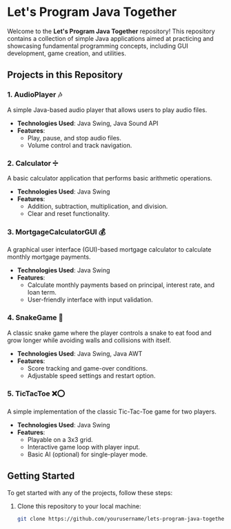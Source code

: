 # Let's Program Java Together

Welcome to the **Let's Program Java Together** repository! This repository contains a collection of simple Java applications aimed at practicing and showcasing fundamental programming concepts, including GUI development, game creation, and utilities.

## Projects in this Repository

### 1. **AudioPlayer 🎶**
A simple Java-based audio player that allows users to play audio files.

- **Technologies Used**: Java Swing, Java Sound API
- **Features**:
  - Play, pause, and stop audio files.
  - Volume control and track navigation.

### 2. **Calculator ➗**
A basic calculator application that performs basic arithmetic operations.

- **Technologies Used**: Java Swing
- **Features**:
  - Addition, subtraction, multiplication, and division.
  - Clear and reset functionality.

### 3. **MortgageCalculatorGUI 💰**
A graphical user interface (GUI)-based mortgage calculator to calculate monthly mortgage payments.

- **Technologies Used**: Java Swing
- **Features**:
  - Calculate monthly payments based on principal, interest rate, and loan term.
  - User-friendly interface with input validation.

### 4. **SnakeGame 🐍**
A classic snake game where the player controls a snake to eat food and grow longer while avoiding walls and collisions with itself.

- **Technologies Used**: Java Swing, Java AWT
- **Features**:
  - Score tracking and game-over conditions.
  - Adjustable speed settings and restart option.

### 5. **TicTacToe ❌⭕**
A simple implementation of the classic Tic-Tac-Toe game for two players.

- **Technologies Used**: Java Swing
- **Features**:
  - Playable on a 3x3 grid.
  - Interactive game loop with player input.
  - Basic AI (optional) for single-player mode.

## Getting Started

To get started with any of the projects, follow these steps:

1. Clone this repository to your local machine:
   ```bash
   git clone https://github.com/yourusername/lets-program-java-together.git
